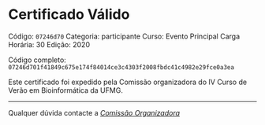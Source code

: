 # Certificado Válido

Código: `07246d70`
Categoria: participante
Curso: Evento Principal
Carga Horária: 30
Edição: 2020


Código completo: `07246d701f41849c675e174f84014ce3c4303f2008fbdc41c4982e29fce0a3ea`


Este certificado foi expedido pela Comissão organizadora do IV Curso de Verão em Bioinformática da UFMG.

----

Qualquer dúvida contacte a [_Comissão Organizadora_](<mailto:cursobioinfoufmg@gmail.com$subject=[Certificados]>)

